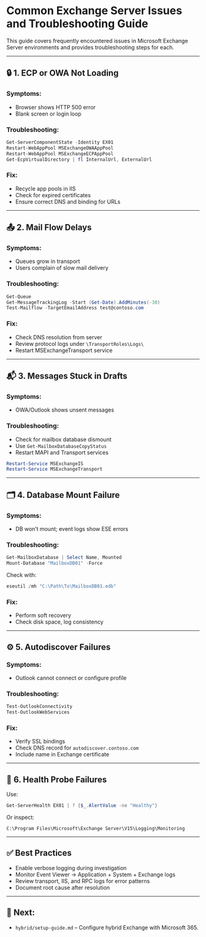 # Common Exchange Server Issues and Troubleshooting Guide

This guide covers frequently encountered issues in Microsoft Exchange Server environments and provides troubleshooting steps for each.

---

## 🔒 1. ECP or OWA Not Loading

### Symptoms:
- Browser shows HTTP 500 error
- Blank screen or login loop

### Troubleshooting:
```powershell
Get-ServerComponentState -Identity EX01
Restart-WebAppPool MSExchangeOWAAppPool
Restart-WebAppPool MSExchangeECPAppPool
Get-EcpVirtualDirectory | fl InternalUrl, ExternalUrl
```

### Fix:
- Recycle app pools in IIS
- Check for expired certificates
- Ensure correct DNS and binding for URLs

---

## 📤 2. Mail Flow Delays

### Symptoms:
- Queues grow in transport
- Users complain of slow mail delivery

### Troubleshooting:
```powershell
Get-Queue
Get-MessageTrackingLog -Start (Get-Date).AddMinutes(-30)
Test-Mailflow -TargetEmailAddress test@contoso.com
```

### Fix:
- Check DNS resolution from server
- Review protocol logs under `\TransportRoles\Logs\`
- Restart MSExchangeTransport service

---

## 📬 3. Messages Stuck in Drafts

### Symptoms:
- OWA/Outlook shows unsent messages

### Troubleshooting:
- Check for mailbox database dismount
- Use `Get-MailboxDatabaseCopyStatus`
- Restart MAPI and Transport services

```powershell
Restart-Service MSExchangeIS
Restart-Service MSExchangeTransport
```

---

## 🗂️ 4. Database Mount Failure

### Symptoms:
- DB won’t mount; event logs show ESE errors

### Troubleshooting:
```powershell
Get-MailboxDatabase | Select Name, Mounted
Mount-Database "MailboxDB01" -Force
```

Check with:

```powershell
eseutil /mh "C:\Path\To\MailboxDB01.edb"
```

### Fix:
- Perform soft recovery
- Check disk space, log consistency

---

## ⚙️ 5. Autodiscover Failures

### Symptoms:
- Outlook cannot connect or configure profile

### Troubleshooting:
```powershell
Test-OutlookConnectivity
Test-OutlookWebServices
```

### Fix:
- Verify SSL bindings
- Check DNS record for `autodiscover.contoso.com`
- Include name in Exchange certificate

---

## 🧼 6. Health Probe Failures

Use:

```powershell
Get-ServerHealth EX01 | ? {$_.AlertValue -ne "Healthy"}
```

Or inspect:

```
C:\Program Files\Microsoft\Exchange Server\V15\Logging\Monitoring
```

---

## ✅ Best Practices

- Enable verbose logging during investigation
- Monitor Event Viewer → Application + System + Exchange logs
- Review transport, IIS, and RPC logs for error patterns
- Document root cause after resolution

---

## 🔄 Next:
- `hybrid/setup-guide.md` – Configure hybrid Exchange with Microsoft 365.